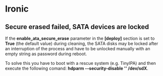 # Ironic

## Secure erased failed, SATA devices are locked

If the **enable_ata_secure_erase** parameter in the **[deploy]** section is set to **True** (the default value) during cleaning,
the SATA disks may be locked after an interruption of the process and have to be unlocked manually with an empty string as
password during reboot.

To solve this you have to boot with a rescue system (e.g. TinyIPA) and then execute the following comand:
**hdparm --security-disable '' /dev/sdX**.
